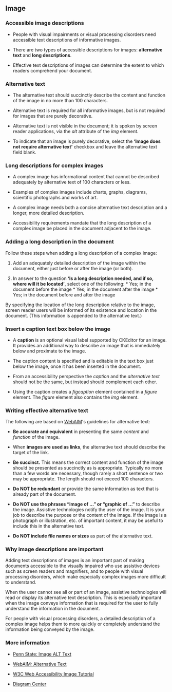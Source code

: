 ## Image

### Accessible image descriptions

* People with visual impairments or visual processing disorders need
  accessible text descriptions of informative images.

* There are two types of accessible descriptions for images: **alternative
  text** and **long descriptions**.

* Effective text descriptions of images can determine the extent to which
  readers comprehend your document.

### Alternative text

* The alternative text should succinctly describe the content and function
  of the image in no more than 100 characters.

* Alternative text is required for all informative images, but is not
  required for images that are purely decorative.

* Alternative text is not visible in the document; it is spoken by screen
  reader applications, via the *alt* attribute of the *img* element.

* To indicate that an image is purely decorative, select the **‘Image does
  not require alternative text’** checkbox and leave the alternative text
  field blank.

### Long descriptions for complex images

* A complex image has informational content that cannot be described adequately
  by alternative text of 100 characters or less.

* Examples of complex images include charts, graphs, diagrams, scientific
  photographs and works of art.

* A complex image needs both a concise alternative text description and a
  longer, more detailed description.

* Accessibility requirements mandate that the long description of a complex
  image be placed in the document adjacent to the image.

### Adding a long description in the document

Follow these steps when adding a long description of a complex image:

1. Add an adequately detailed description of the image within the document,
   either just before or after the image (or both).

1. In answer to the question **‘Is a long description needed, and if so,
   where will it be located’**, select one of the following:
       * Yes; in the document before the image
       * Yes; in the document after the image
       * Yes; in the document before and after the image

By specifying the location of the long description relative to the image,
screen reader users will be informed of its existence and location in the
document. (This information is appended to the alternative text.)

### Insert a caption text box below the image

* A **caption** is an optional visual label supported by CKEditor for an image.
  It provides an additional way to describe an image that is immediately below
  and proximate to the image.

* The caption content is specified and is editable in the text box just below
  the image, once it has been inserted in the document.

* From an accessibility perspective the *caption* and the *alternative text*
  should not be the same, but instead should complement each other.

* Using the caption creates a *figcaption* element contained in a *figure*
  element. The *figure* element also contains the *img* element.

### Writing effective alternative text

The following are based on <a href="https://webaim.org">WebAIM</a>'s
guidelines for alternative text:

* **Be accurate and equivalent** in presenting the same *content* and
  *function* of the image.

* When **images are used as links**, the alternative text should describe the
  target of the link.

* **Be succinct.** This means the correct content and function of the image
  should be presented as succinctly as is appropriate. Typically no more than
  a few words are necessary, though rarely a short sentence or two may be
  appropriate. The length should not exceed 100 characters.

* **Do NOT be redundant** or provide the same information as text that is
  already part of the document.

* **Do NOT use the phrases “image of ...” or “graphic of ...”** to describe
  the image. Assistive technologies notify the user of the image.  It is your
  job to describe the purpose or the content of the image.  If the image is a
  photograph or illustration, etc. of important content, it may be useful to
  include this in the alternative text.

* **Do NOT include file names or sizes** as part of the alternative text.

### Why image descriptions are important

Adding text descriptions of images is an important part of making documents
accessible to the visually impaired who use assistive devices such as screen
readers and magnifiers, and to people with visual processing disorders, which
make especially complex images more difficult to understand.

When the user cannot see all or part of an image, assistive technologies will
read or display its alternative text description. This is especially important
when the image conveys information that is required for the user to fully
understand the information in the document.

For people with visual processing disorders, a detailed description of a
complex image helps them to more quickly or completely understand the
information being conveyed by the image.

### More information

* <a href="https://accessibility.psu.edu/images/alttext/" target="_resource">Penn State: Image ALT Text</a>

* <a href="https://webaim.org/techniques/alttext/" target="_resource">WebAIM: Alternative Text</a>

* <a href="https://www.w3.org/WAI/tutorials/images/" target="_resource">W3C Web Accessibility Image Tutorial</a>

* <a href="http://diagramcenter.org/" target="_resource">Diagram Center</a>
